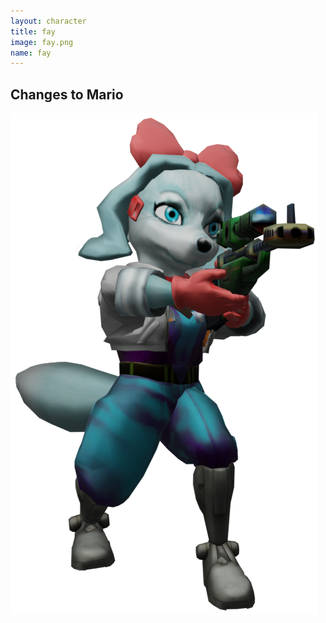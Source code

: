 ```yaml
---
layout: character
title: fay
image: fay.png
name: fay
---
```


## Changes to Mario
![fay](/images/content/css/fay.png)

